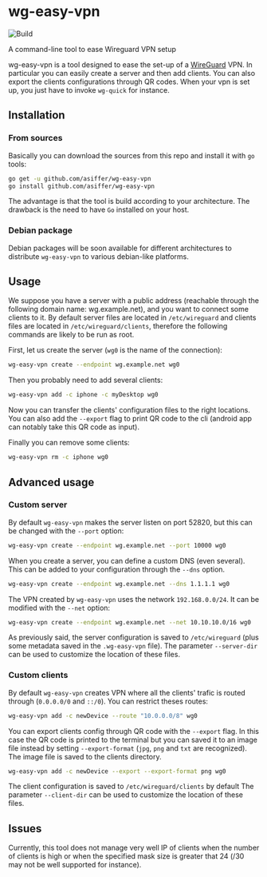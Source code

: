 # wg-easy-vpn

![Build](https://github.com/asiffer/wg-easy-vpn/workflows/Build/badge.svg)

A command-line tool to ease Wireguard VPN setup

wg-easy-vpn is a tool designed to ease the set-up of a
[WireGuard](https://www.wireguard.com/) VPN. In particular you can easily create a server
and then add clients. You can also export the clients
configurations through QR codes.
When your vpn is set up, you just have to invoke `wg-quick`
for instance.

## Installation

### From sources

Basically you can download the sources from this repo and install it with
`go` tools:

```bash
go get -u github.com/asiffer/wg-easy-vpn
go install github.com/asiffer/wg-easy-vpn
```

The advantage is that the tool is build according to your architecture. The drawback is the need to have `Go` installed on your host.

### Debian package

Debian packages will be soon available for different architectures
to distribute `wg-easy-vpn` to various debian-like platforms.

## Usage

We suppose you have a server with a public address
(reachable through the following domain name: wg.example.net), and you
want to connect some clients to it. 
By default server files are located in `/etc/wireguard` and clients
files are located in `/etc/wireguard/clients`, therefore the following
commands are likely to be run as root.

First, let us create the server (`wg0` is the name of the connection):

```bash
wg-easy-vpn create --endpoint wg.example.net wg0
```

Then you probably need to add several clients:

```bash
wg-easy-vpn add -c iphone -c myDesktop wg0
```

Now you can transfer the clients' configuration files
to the right locations. You can also add the `--export`
flag to print QR code to the cli (android app can notably take 
this QR code as input).

Finally you can remove some clients:
```bash
wg-easy-vpn rm -c iphone wg0
```

## Advanced usage

### Custom server

By default `wg-easy-vpn` makes the server listen on port 52820, but this 
can be changed with the `--port` option:

```bash
wg-easy-vpn create --endpoint wg.example.net --port 10000 wg0
```

When you create a server, you can define a custom DNS (even several). This can be added to your configuration through the `--dns` option.

```bash
wg-easy-vpn create --endpoint wg.example.net --dns 1.1.1.1 wg0
```

The VPN created by `wg-easy-vpn` uses the network `192.168.0.0/24`. It can be modified with the `--net` option:

```bash
wg-easy-vpn create --endpoint wg.example.net --net 10.10.10.0/16 wg0
```

As previously said, the server configuration is saved to `/etc/wireguard` 
(plus some metadata saved in the `.wg-easy-vpn` file). The parameter 
`--server-dir` can be used to customize the location of these files.


### Custom clients

By default `wg-easy-vpn` creates VPN where all the clients' trafic is 
routed through (`0.0.0.0/0` and `::/0`). You can restrict theses routes:

```bash
wg-easy-vpn add -c newDevice --route "10.0.0.0/8" wg0
```

You can export clients config through QR code with the `--export` flag.
In this case the QR code is printed to the terminal but you can saved it
to an image file instead by setting `--export-format` (`jpg`, `png` and `txt` are recognized). The image file is saved to the clients directory.

```bash
wg-easy-vpn add -c newDevice --export --export-format png wg0
```

The client configuration is saved to `/etc/wireguard/clients` by default 
The parameter `--client-dir` can be used to customize the location of these files.

## Issues

Currently, this tool does not manage very well IP of clients when the number of 
clients is high or when the specified mask size is greater that 24 (/30 may not
be well supported for instance).